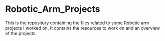 # Robotic_Arm_Projects
This is the repository containing the files related to some Robotic arm projects I worked on. It contains the resources to work on and an overview of the projects.
